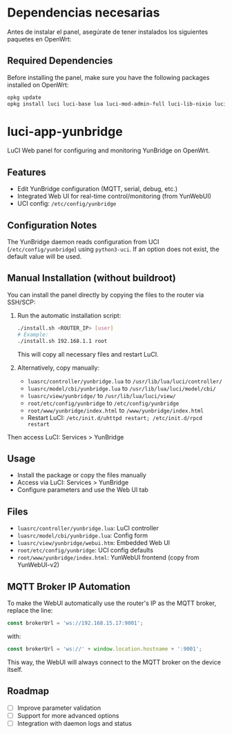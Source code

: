 # Dependencias necesarias

Antes de instalar el panel, asegúrate de tener instalados los siguientes paquetes en OpenWrt:


## Required Dependencies

Before installing the panel, make sure you have the following packages installed on OpenWrt:

```sh
opkg update
opkg install luci luci-base lua luci-mod-admin-full luci-lib-nixio luci-lib-ipkg luci-compat python3-uci
```

# luci-app-yunbridge

LuCI Web panel for configuring and monitoring YunBridge on OpenWrt.

## Features
- Edit YunBridge configuration (MQTT, serial, debug, etc.)
- Integrated Web UI for real-time control/monitoring (from YunWebUI)
- UCI config: `/etc/config/yunbridge`

## Configuration Notes
The YunBridge daemon reads configuration from UCI (`/etc/config/yunbridge`) using `python3-uci`. If an option does not exist, the default value will be used.

## Manual Installation (without buildroot)

You can install the panel directly by copying the files to the router via SSH/SCP:

1. Run the automatic installation script:
    ```sh
    ./install.sh <ROUTER_IP> [user]
    # Example:
    ./install.sh 192.168.1.1 root
    ```
    This will copy all necessary files and restart LuCI.

2. Alternatively, copy manually:
    - `luasrc/controller/yunbridge.lua` to `/usr/lib/lua/luci/controller/`
    - `luasrc/model/cbi/yunbridge.lua` to `/usr/lib/lua/luci/model/cbi/`
    - `luasrc/view/yunbridge/` to `/usr/lib/lua/luci/view/`
    - `root/etc/config/yunbridge` to `/etc/config/yunbridge`
    - `root/www/yunbridge/index.html` to `/www/yunbridge/index.html`
    - Restart LuCI: `/etc/init.d/uhttpd restart; /etc/init.d/rpcd restart`

Then access LuCI: Services > YunBridge

## Usage
- Install the package or copy the files manually
- Access via LuCI: Services > YunBridge
- Configure parameters and use the Web UI tab

## Files
- `luasrc/controller/yunbridge.lua`: LuCI controller
- `luasrc/model/cbi/yunbridge.lua`: Config form
- `luasrc/view/yunbridge/webui.htm`: Embedded Web UI
- `root/etc/config/yunbridge`: UCI config defaults
- `root/www/yunbridge/index.html`: YunWebUI frontend (copy from YunWebUI-v2)

## MQTT Broker IP Automation
To make the WebUI automatically use the router's IP as the MQTT broker, replace the line:
```js
const brokerUrl = 'ws://192.168.15.17:9001';
```
with:
```js
const brokerUrl = 'ws://' + window.location.hostname + ':9001';
```
This way, the WebUI will always connect to the MQTT broker on the device itself.

## Roadmap
- [ ] Improve parameter validation
- [ ] Support for more advanced options
- [ ] Integration with daemon logs and status
